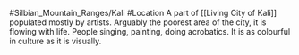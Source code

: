 #Silbian_Mountain_Ranges/Kali #Location 
A part of [[Living City of Kali]] populated mostly by artists. Arguably the poorest area of the city, it is flowing with life. People singing, painting, doing acrobatics. It is as colourful in culture as it is visually. 